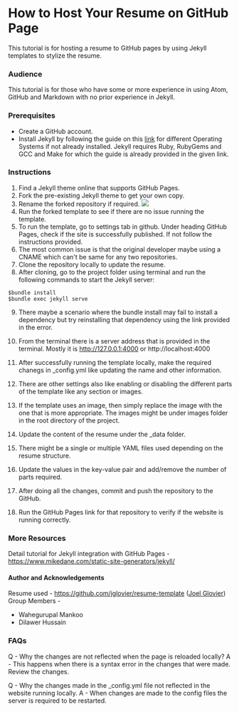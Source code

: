 # How to Host Your Resume on GitHub Page

This tutorial is for hosting a resume to GitHub pages by using Jekyll templates to stylize the resume.

### Audience

This tutorial is for those who have some or more experience in using Atom, GitHub and Markdown with no prior experience in Jekyll.

### Prerequisites

- Create a GitHub account.
- Install Jekyll by following the guide on this [link](https://jekyllrb.com/docs/installation/) for different Operating Systems if not already installed. Jekyll requires Ruby, RubyGems and GCC and Make for which the guide is already provided in the given link.

### Instructions

1. Find a Jekyll theme online that supports GitHub Pages.
2. Fork the pre-existing Jekyll theme to get your own copy.
3. Rename the forked repository if required.
![](GitHub_Forking.gif)
4. Run the forked template to see if there are no issue running the template.
5. To run the template, go to settings tab in github. Under heading GitHub Pages, check if the site is successfully published. If not follow the instructions provided.
6. The most common issue is that the original developer maybe using a CNAME which can't be same for any two repositories.
7. Clone the repository locally to update the resume.
8. After cloning, go to the project folder using terminal and run the following commands to start the Jekyll server:
```
$bundle install
$bundle exec jekyll serve
```
9. There maybe a scenario where the bundle install may fail to install a dependency but try reinstalling that dependency using the link provided in the error.
10. From the terminal there is a server address that is provided in the terminal. Mostly it is http://127.0.0.1:4000 or http://localhost:4000
11. After successfully running the template locally, make the required chanegs in \_config.yml like updating the name and other information.
12. There are other settings also like enabling or disabling the different parts of the template like any section or images.
13. If the template uses an image, then simply replace the image with the one that is more appropriate. The images might be under images folder in the root directory of the project.
14. Update the content of the resume under the \_data folder.
15. There might be a single or multiple YAML files used depending on the resume structure.
16. Update the values in the key-value pair and add/remove the number of parts required.

17. After doing all the changes, commit and push the repository to the GitHub.
18. Run the GitHub Pages link for that repository to verify if the website is running correctly.

### More Resources

Detail tutorial for Jekyll integration with GitHub Pages - https://www.mikedane.com/static-site-generators/jekyll/

#### Author and Acknowledgements

Resume used - https://github.com/jglovier/resume-template ([Joel Glovier](https://github.com/jglovier/))
Group Members -
  - Wahegurupal Mankoo
  - Dilawer Hussain

### FAQs

Q - Why the changes are not reflected when the page is reloaded locally?
A - This happens when there is a syntax error in the changes that were made. Review the changes.

Q - Why the changes made in the \_config.yml file not reflected in the website running locally.
A - When changes are made to the config files the server is required to be restarted.
